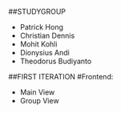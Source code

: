 ##STUDYGROUP
- Patrick Hong
- Christian Dennis
- Mohit Kohli
- Dionysius Andi
- Theodorus Budiyanto

##FIRST ITERATION
#Frontend:
- Main View
- Group View